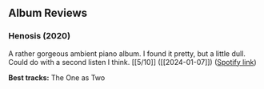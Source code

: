 ## Album Reviews

### Henosis (2020)

A rather gorgeous ambient piano album. I found it pretty, but a little dull. Could do with a second listen I think. [[5/10]] ([[2024-01-07]]) ([Spotify link](https://open.spotify.com/album/7jQl1Ta8H2sUOgx3pKyAQa?si=fRPC-kQ9RrCqHbuCoFi8nQ))

**Best tracks:** The One as Two